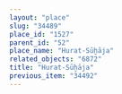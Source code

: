 ```yaml
---
layout: "place"
slug: "34489"
place_id: "1527"
parent_id: "52"
place_name: "Hurat-Sūḫāja"
related_objects: "6872"
title: "Hurat-Sūḫāja"
previous_item: "34492"
---
```

